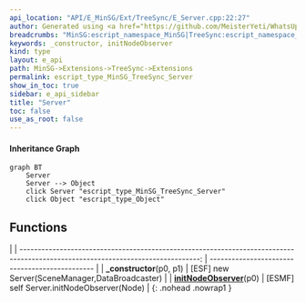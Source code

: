 ```yaml
---
api_location: "API/E_MinSG/Ext/TreeSync/E_Server.cpp:22:27"
author: Generated using <a href="https://github.com/MeisterYeti/WhatsUpDoc">WhatsUpDoc</a>
breadcrumbs: "MinSG:escript_namespace_MinSG|TreeSync:escript_namespace_MinSG_TreeSync"
keywords: _constructor, initNodeObserver
kind: type
layout: e_api
path: MinSG->Extensions->TreeSync->Extensions
permalink: escript_type_MinSG_TreeSync_Server
show_in_toc: true
sidebar: e_api_sidebar
title: "Server"
toc: false
use_as_root: false
---
```


#### Inheritance Graph

```mermaid
graph BT
	Server
	Server --> Object
	click Server "escript_type_MinSG_TreeSync_Server"
	click Object "escript_type_Object"
```

## Functions

|
| -------------------------------------------------------------------------------------------------------------------------------: | ---------------------------------------------- | 
| **_constructor**(p0, p1)                                                                                                         | [ESF] new Server(SceneManager,DataBroadcaster) | 
| **[initNodeObserver](classMinSG_1_1TreeSync_1_1Server#classMinSG_1_1TreeSync_1_1Server_1a634185931244d70cb416ee0f6d5180b3)**(p0) | [ESMF] self Server.initNodeObserver(Node)      | 
{: .nohead .nowrap1 }

